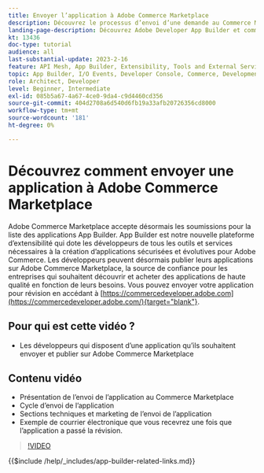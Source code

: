 ```yaml
---
title: Envoyer l’application à Adobe Commerce Marketplace
description: Découvrez le processus d’envoi d’une demande au Commerce Marketplace.
landing-page-description: Découvrez Adobe Developer App Builder et comment envoyer une application au Commerce Marketplace.
kt: 13436
doc-type: tutorial
audience: all
last-substantial-update: 2023-2-16
feature: API Mesh, App Builder, Extensibility, Tools and External Services
topic: App Builder, I/O Events, Developer Console, Commerce, Development, Integrations
role: Architect, Developer
level: Beginner, Intermediate
exl-id: 085b5a67-4a67-4ce0-9da4-c9d4460cd356
source-git-commit: 404d2708a6d540d6fb19a33afb20726356cd8000
workflow-type: tm+mt
source-wordcount: '181'
ht-degree: 0%

---
```


# Découvrez comment envoyer une application à Adobe Commerce Marketplace

Adobe Commerce Marketplace accepte désormais les soumissions pour la liste des applications App Builder. App Builder est notre nouvelle plateforme d’extensibilité qui dote les développeurs de tous les outils et services nécessaires à la création d’applications sécurisées et évolutives pour Adobe Commerce. Les développeurs peuvent désormais publier leurs applications sur Adobe Commerce Marketplace, la source de confiance pour les entreprises qui souhaitent découvrir et acheter des applications de haute qualité en fonction de leurs besoins. Vous pouvez envoyer votre application pour révision en accédant à [https://commercedeveloper.adobe.com](https://commercedeveloper.adobe.com/){target="blank"}.

## Pour qui est cette vidéo ?

* Les développeurs qui disposent d’une application qu’ils souhaitent envoyer et publier sur Adobe Commerce Marketplace

## Contenu vidéo

* Présentation de l’envoi de l’application au Commerce Marketplace
* Cycle d’envoi de l’application
* Sections techniques et marketing de l’envoi de l’application
* Exemple de courrier électronique que vous recevrez une fois que l’application a passé la révision.

>[!VIDEO](https://video.tv.adobe.com/v/3420313)

{{$include /help/_includes/app-builder-related-links.md}}
